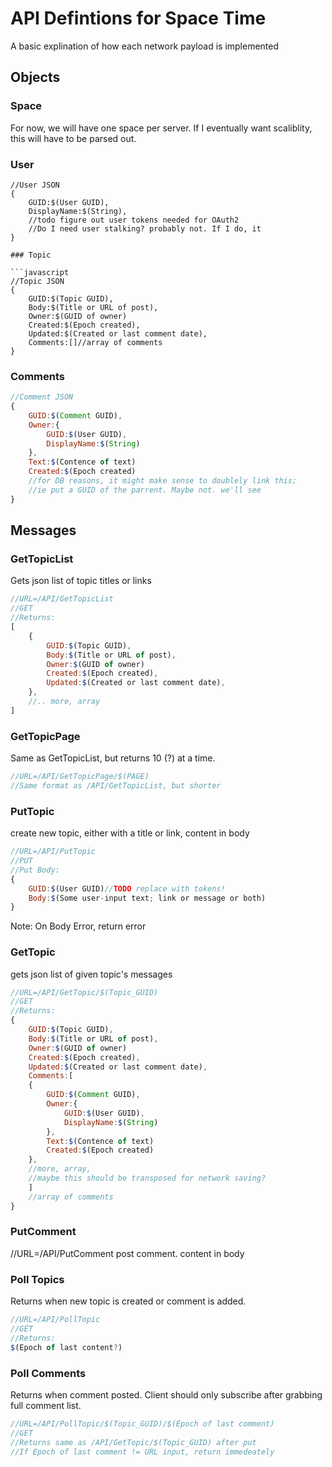 API Defintions for Space Time
=============================

A basic explination of how each network payload is implemented

Objects
-------

### Space

For now, we will have one space per server. If I eventually want 
scaliblity, this will have to be parsed out.

### User

```
//User JSON 
{
	GUID:$(User GUID),
	DisplayName:$(String),
	//todo figure out user tokens needed for OAuth2
	//Do I need user stalking? probably not. If I do, it 
}

### Topic

```javascript
//Topic JSON
{
	GUID:$(Topic GUID),
	Body:$(Title or URL of post),
	Owner:$(GUID of owner)
	Created:$(Epoch created),
	Updated:$(Created or last comment date),
	Comments:[]//array of comments 
}
```

### Comments

```javascript
//Comment JSON
{
	GUID:$(Comment GUID),
	Owner:{ 
		GUID:$(User GUID),
		DisplayName:$(String)
	},
	Text:$(Contence of text)
	Created:$(Epoch created)
	//for DB reasons, it might make sense to doublely link this; 
	//ie put a GUID of the parrent. Maybe not. we'll see 
}
```

Messages
--------
### GetTopicList

Gets json list of topic titles or links


```javascript
//URL=/API/GetTopicList
//GET
//Returns:
[
	{
		GUID:$(Topic GUID),
		Body:$(Title or URL of post),
		Owner:$(GUID of owner)
		Created:$(Epoch created),
		Updated:$(Created or last comment date),
	},
	//.. more, array
]
```
### GetTopicPage

Same as GetTopicList, but returns 10 (?) at a time.

```javascript
//URL=/API/GetTopicPage/$(PAGE)
//Same format as /API/GetTopicList, but shorter 
```

### PutTopic

create new topic, either with a title or link, content in body

```javascript
//URL=/API/PutTopic
//PUT
//Put Body:
{
	GUID:$(User GUID)//TODO replace with tokens!
	Body:$(Some user-input text; link or message or both)
}
```

Note: On Body Error, return error

### GetTopic

gets json list of given topic's messages

```javascript
//URL=/API/GetTopic/$(Topic_GUID)
//GET
//Returns:
{
	GUID:$(Topic GUID),
	Body:$(Title or URL of post),
	Owner:$(GUID of owner)
	Created:$(Epoch created),
	Updated:$(Created or last comment date),
	Comments:[
	{
		GUID:$(Comment GUID),
		Owner:{ 
			GUID:$(User GUID),
			DisplayName:$(String)
		},
		Text:$(Contence of text)
		Created:$(Epoch created)
	},
	//more, array, 
	//maybe this should be transposed for network saving?
	]
	//array of comments 
}
```

### PutComment

//URL=/API/PutComment
post comment. content in body

### Poll Topics

Returns when new topic is created or comment is added.

```javascript
//URL=/API/PollTopic
//GET
//Returns:
$(Epoch of last content?)
```

### Poll Comments

Returns when comment posted. Client should only subscribe after grabbing
full comment list.

```javascript
//URL=/API/PollTopic/$(Topic_GUID)/$(Epoch of last comment)
//GET
//Returns same as /API/GetTopic/$(Topic_GUID) after put
//If Epoch of last comment != URL input, return immedeately
```
